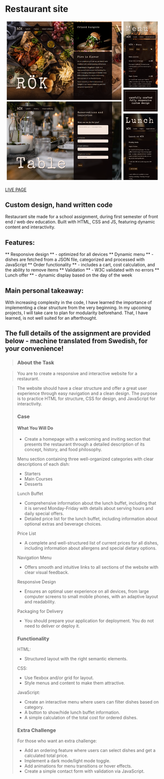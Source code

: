 # Restaurant site

![site layout](https://github.com/LinneaToth/restaurant/blob/main/img/preview.png)

[LIVE PAGE](https://linneatoth.github.io/restaurant/)

## Custom design, hand written code

Restaurant site made for a school assignment, during first semester of front end / web dev education. Built with HTML, CSS and JS, featuring dynamic content and interactivity.

## Features:

** Responsive design ** - optimized for all devices
** Dynamic menu ** - dishes are fetched from a JSON file, categorized and processed with JavaScript
** Order functionality ** - includes a cart, cost calculation, and the ability to remove items
** Validation ** - W3C validated with no errors
** Lunch offer ** - dynamic display based on the day of the week

## Main personal takeaway:

With increasing complexity in the code, I have learned the importance of implementing a clear structure from the very beginning. In my upcoming projects, I will take care to plan for modularity beforehand. That, I have learned, is not well suited for an afterthought.

## The full details of the assignment are provided below - machine translated from Swedish, for your convenience!

> ### About the Task 

> You are to create a responsive and interactive website for a restaurant. 

> The website should have a clear structure and offer a great user experience through easy navigation and a clean design. 
> The purpose is to practice HTML for structure, CSS for design, and JavaScript for interactivity. 
> 
> ### Case 
> #### What You Will Do 
> - Create a homepage with a welcoming and inviting section that presents the restaurant through a detailed description of its concept, history, and food philosophy. 
> 
> Menu section containing three well-organized categories with clear descriptions of each dish: 
> - Starters 
> - Main Courses 
> - Desserts 
> 
> Lunch Buffet 
> - Comprehensive information about the lunch buffet, including that it is served Monday-Friday with details about serving hours and daily special offers. 
> - Detailed price list for the lunch buffet, including information about optional extras and beverage choices. 
> 
> Price List 
> - A complete and well-structured list of current prices for all dishes, including information about allergens and special dietary options. 
> 
> Navigation Menu 
> - Offers smooth and intuitive links to all sections of the website with clear visual feedback. 
> 
> Responsive Design 
> - Ensures an optimal user experience on all devices, from large computer screens to small mobile phones, with an adaptive layout and readability. 
> 
> Packaging for Delivery 
> - You should prepare your application for deployment. You do not need to deliver or deploy it. 
> 
> ### Functionality 
> HTML: 
> - Structured layout with the right semantic elements. 
> 
> CSS: 
> - Use flexbox and/or grid for layout.
> - Style menus and content to make them attractive. 
> 
> JavaScript:
> - Create an interactive menu where users can filter dishes based on category. 
> - A button to show/hide lunch buffet information. 
> - A simple calculation of the total cost for ordered dishes. 
> 
> ### Extra Challenge 
> For those who want an extra challenge: 
> - Add an ordering feature where users can select dishes and get a calculated total price.
> - Implement a dark mode/light mode toggle. 
> - Add animations for menu transitions or hover effects. 
> - Create a simple contact form with validation via JavaScript.
